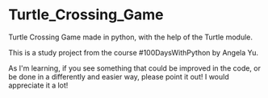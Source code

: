 # Turtle_Crossing_Game

Turtle Crossing Game made in python, with the help of the Turtle module.

This is a study project from the course #100DaysWithPython by Angela Yu.

As I'm learning, if you see something that could be improved in the code, or be done in a differently and easier way, please point it out! I would appreciate it a lot!
